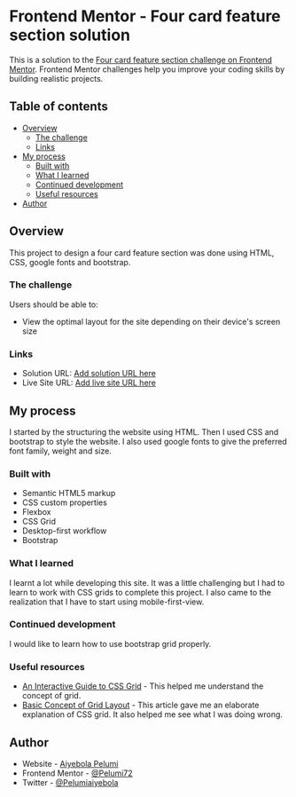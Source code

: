 # Frontend Mentor - Four card feature section solution

This is a solution to the [Four card feature section challenge on Frontend Mentor](https://www.frontendmentor.io/challenges/four-card-feature-section-weK1eFYK). Frontend Mentor challenges help you improve your coding skills by building realistic projects. 

## Table of contents

- [Overview](#overview)
  - [The challenge](#the-challenge)
  - [Links](#links)
- [My process](#my-process)
  - [Built with](#built-with)
  - [What I learned](#what-i-learned)
  - [Continued development](#continued-development)
  - [Useful resources](#useful-resources)
- [Author](#author)

## Overview
This project to design a four card feature section was done using HTML, CSS, google fonts and bootstrap.

### The challenge

Users should be able to:

- View the optimal layout for the site depending on their device's screen size

### Links

- Solution URL: [Add solution URL here](https://your-solution-url.com)
- Live Site URL: [Add live site URL here](https://your-live-site-url.com)

## My process
I started by the structuring the website using HTML. Then I used CSS and bootstrap to style the website. I also used google fonts to give the preferred font family, weight and size.

### Built with

- Semantic HTML5 markup
- CSS custom properties
- Flexbox
- CSS Grid
- Desktop-first workflow
- Bootstrap

### What I learned

I learnt a lot while developing this site. It was a little challenging but I had to learn to work with CSS grids to complete this project. I also came to the realization that I have to start using mobile-first-view.

### Continued development

I would like to learn how to use bootstrap grid properly.

### Useful resources

- [An Interactive Guide to CSS Grid](https://www.joshwcomeau.com/css/interactive-guide-to-grid/) - This helped me understand the concept of grid.
- [Basic Concept of Grid Layout](https://developer.mozilla.org/en-US/docs/Web/CSS/CSS_grid_layout/Basic_concepts_of_grid_layout) - This article gave me an elaborate explanation of CSS grid. It also helped me see what I was doing wrong.

## Author

- Website - [Aiyebola Pelumi](https://pelumi72.github.io/My-Site/)
- Frontend Mentor - [@Pelumi72](https://www.frontendmentor.io/profile/Pelumi72)
- Twitter - [@Pelumiaiyebola](https://www.twitter.com/{Pelumiaiyebola})
